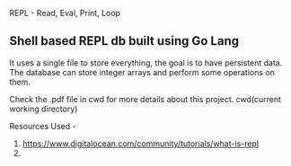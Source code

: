 REPL - Read, Eval, Print, Loop

## Shell based REPL db built using Go Lang

It uses a single file to store everything, the goal is to have persistent data. The database can
store integer arrays and perform some operations on them.

Check the .pdf file in cwd for more details about this project.
cwd(current working directory)

Resources Used -

1. https://www.digitalocean.com/community/tutorials/what-is-repl
2.
